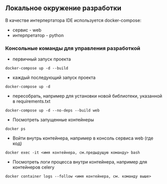 ## Локальное окружение разработки
В качестве интерпертатора IDE используется docker-compose:
* сервис - web
* интерпретатор - python
### Консольные команды для управления разработкой
* первичный запуск проекта
```commandline
docker-compose up -d --build
```
* каждый последующий запуск проекта
```commandline
docker-compose up -d
```
* пересобрать, например для установки новой библиотеки, указанной в requirements.txt
```commandline
docker-compose up -d --no-deps --build web
```
* Посмотреть запущенные контейнеры
```commandline
docker ps
```
* Войти внутрь контейнера, например в консоль сервиса web (где код)
```commandline
docker exec -it <имя контейнера, см.предыдущую команду> bash
```
* Посмотреть логи процесса внутри контейнера, например для контейнеров celery
```commandline
docker container logs --follow <имя контейнера, см. команду выше>
```

